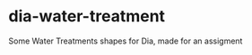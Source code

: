 dia-water-treatment
===================

Some Water Treatments shapes for Dia, made for an assigment
